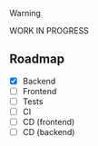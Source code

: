 > [!WARNING]
> WORK IN PROGRESS

## Roadmap
- [x] Backend
- [ ] Frontend
- [ ] Tests
- [ ] CI
- [ ] CD (frontend)
- [ ] CD (backend)
